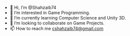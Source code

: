 - 👋 Hi, I’m @Shahzaib74
- 👀 I’m interested in Game Programming.
- 🌱 I’m currently learning Computer Science and Unity 3D.
- 💞️ I’m looking to collaborate on Game Projects.
- 📫 How to reach me cshahzaib74@gmail.com

<!---
Shahzaib74/Shahzaib74 is a ✨ special ✨ repository because its `README.md` (this file) appears on your GitHub profile.
You can click the Preview link to take a look at your changes.
--->

